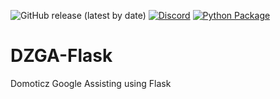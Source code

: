 ![GitHub release (latest by date)](https://img.shields.io/github/v/release/dewgew/DZGA-Flask?logo=github) [![Discord](https://img.shields.io/discord/664815298284748830?logo=discord)](https://discordapp.com/invite/AmJV6AC) [![Python Package](https://github.com/DewGew/DZGA-Flask/actions/workflows/python-app.yml/badge.svg?branch=main)](https://github.com/DewGew/DZGA-Flask/actions/workflows/python-app.yml)
# DZGA-Flask
Domoticz Google Assisting using Flask
